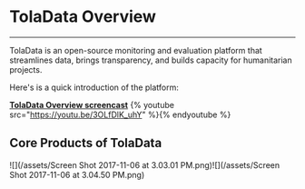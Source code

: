 # TolaData Overview

---

TolaData is an open-source monitoring and evaluation platform that streamlines data, brings transparency, and builds capacity for humanitarian projects.

Here's is a quick introduction of the platform:

[**TolaData Overview screencast**]()
{% youtube src="https://youtu.be/3OLfDlK_uhY" %}{% endyoutube %}

## Core Products of TolaData

![](/assets/Screen Shot 2017-11-06 at 3.03.01 PM.png)![](/assets/Screen Shot 2017-11-06 at 3.04.50 PM.png)


